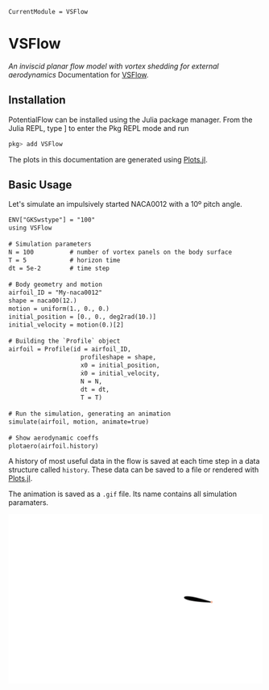 ```@meta
CurrentModule = VSFlow
```

# VSFlow

*An inviscid planar flow model with vortex shedding for external aerodynamics*
Documentation for [VSFlow](https://github.com/yosinlpet/VSFlow.jl).

## Installation

PotentialFlow can be installed using the Julia package manager. From the Julia REPL, type ] to enter the Pkg REPL mode and run

```julia
pkg> add VSFlow
```
The plots in this documentation are generated using [Plots.jl](http://docs.juliaplots.org/latest/).

## Basic Usage

Let's simulate an impulsively started NACA0012 with a 10º pitch angle.

```@example startingnaca0012
ENV["GKSwstype"] = "100"
using VSFlow

# Simulation parameters
N = 100          # number of vortex panels on the body surface
T = 5            # horizon time
dt = 5e-2        # time step

# Body geometry and motion
airfoil_ID = "My-naca0012"
shape = naca00(12.)
motion = uniform(1., 0., 0.)
initial_position = [0., 0., deg2rad(10.)]
initial_velocity = motion(0.)[2]

# Building the `Profile` object
airfoil = Profile(id = airfoil_ID,
                    profileshape = shape,
                    x0 = initial_position,
                    ẋ0 = initial_velocity,
                    N = N,
                    dt = dt,
                    T = T)

# Run the simulation, generating an animation
simulate(airfoil, motion, animate=true)

# Show aerodynamic coeffs
plotaero(airfoil.history)
```

A history of most useful data in the flow is saved at each time step in a data
structure called `history`. These data can be saved to a file or rendered with
[Plots.jl](http://docs.juliaplots.org/latest/).

The animation is saved as a `.gif` file. Its name contains all simulation
paramaters.

![Impulsively started NACA0012](assets/My-naca0012_np100_dt005_T5_dv001_eps001.gif)

